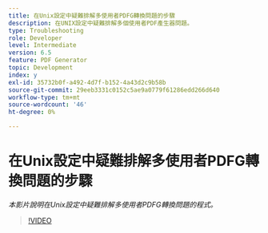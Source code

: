 ```yaml
---
title: 在Unix設定中疑難排解多使用者PDFG轉換問題的步驟
description: 在UNIX設定中疑難排解多個使用者PDF產生器問題。
type: Troubleshooting
role: Developer
level: Intermediate
version: 6.5
feature: PDF Generator
topic: Development
index: y
exl-id: 35732b0f-a492-4d7f-b152-4a43d2c9b58b
source-git-commit: 29eeb3331c0152c5ae9a0779f61286edd266d640
workflow-type: tm+mt
source-wordcount: '46'
ht-degree: 0%

---
```



# 在Unix設定中疑難排解多使用者PDFG轉換問題的步驟

*本影片說明在Unix設定中疑難排解多使用者PDFG轉換問題的程式。*

>[!VIDEO](https://video.tv.adobe.com/v/335549?quality=9&learn=on)

